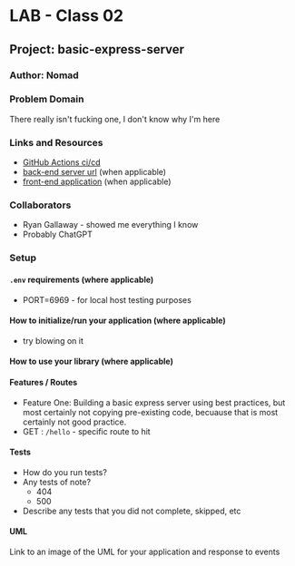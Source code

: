 # LAB - Class 02

## Project: basic-express-server

### Author: Nomad

### Problem Domain  

There really isn't fucking one, I don't know why I'm here

### Links and Resources

- [GitHub Actions ci/cd](https://github.com/rkgallaway/server-deployment-practice-d51/actions)
- [back-end server url](http://xyz.com) (when applicable)
- [front-end application](http://xyz.com) (when applicable)

### Collaborators

- Ryan Gallaway - showed me everything I know
- Probably ChatGPT

### Setup

#### `.env` requirements (where applicable)

- PORT=6969 - for local host testing purposes

#### How to initialize/run your application (where applicable)

- try blowing on it

#### How to use your library (where applicable)

#### Features / Routes

- Feature One: Building a basic express server using best practices, but most certainly not copying pre-existing code, becuause that is most certainly not good practice.
- GET : `/hello` - specific route to hit

#### Tests

- How do you run tests?
- Any tests of note?
  - 404
  - 500
- Describe any tests that you did not complete, skipped, etc

#### UML

Link to an image of the UML for your application and response to events
